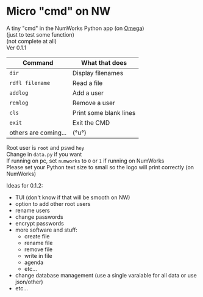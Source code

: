 # Micro "cmd" on NW
A tiny "cmd" in the NumWorks Python app (on [Omega](https://getomega.dev))  
(just to test some function)  
(not complete at all)  
Ver 0.1.1
  
| Command             | What that does                    |
|----------------------|-----------------------------------|
| `dir`                | Display filenames                 |
| `rdfl filename`     | Read a file                       |
| `addlog`             | Add a user                        |
| `remlog`             | Remove a user                     |
| `cls`                | Print some blank lines            |
| `exit`                | Exit the CMD            |
| others are coming... | (°u°)                             |
  
Root user is `root` and pswd `hey`  
Change in `data.py` if you want  
If running on pc, set `numworks` to `0` or `1` if running on NumWorks  
Please set your Python text size to small so the logo will print correctly (on NumWorks)
  
Ideas for 0.1.2:
- TUI (don't know if that will be smooth on NW)
- option to add other root users
- rename users
- change passwords
- encrypt passwords
- more software and stuff:
  - create file
  - rename file
  - remove file
  - write in file
  - agenda
  - etc...
- change database management (use a single varaiable for all data or use json/other)
- etc...
